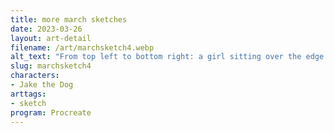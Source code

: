 ```yaml
---
title: more march sketches
date: 2023-03-26
layout: art-detail
filename: /art/marchsketch4.webp
alt_text: "From top left to bottom right: a girl sitting over the edge of a bed, upside down. A person with a badly rock guitar is strumming it with awesome lightning bolts. Jake the dog going through a doggy door, holding a key. A slime. Multiple small cheese people and a big cheese head yelling. The same woman but in two different poses, one looking at the viewer and another one which looks like she’s complaining."
slug: marchsketch4
characters:
- Jake the Dog
arttags:
- sketch
program: Procreate
---
```

